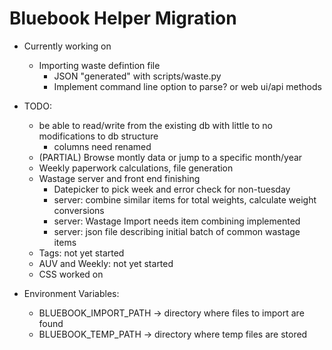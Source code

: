 
# Bluebook Helper Migration

- Currently working on
	* Importing waste defintion file
		- JSON "generated" with scripts/waste.py
		- Implement command line option to parse? or web ui/api methods

- TODO:
	* be able to read/write from the existing db with little to no modifications to db structure
		+ columns need renamed
	* (PARTIAL) Browse montly data or jump to a specific month/year
	* Weekly paperwork calculations, file generation
	* Wastage server and front end finishing
		- Datepicker to pick week and error check for non-tuesday
		- server: combine similar items for total weights, calculate weight conversions
		- server: Wastage Import needs item combining implemented
		- server: json file describing initial batch of common wastage items
	* Tags: not yet started
	* AUV and Weekly: not yet started
	* CSS worked on



- Environment Variables:
	* BLUEBOOK\_IMPORT\_PATH	-> directory where files to import are found
	* BLUEBOOK\_TEMP\_PATH -> directory where temp files are stored
